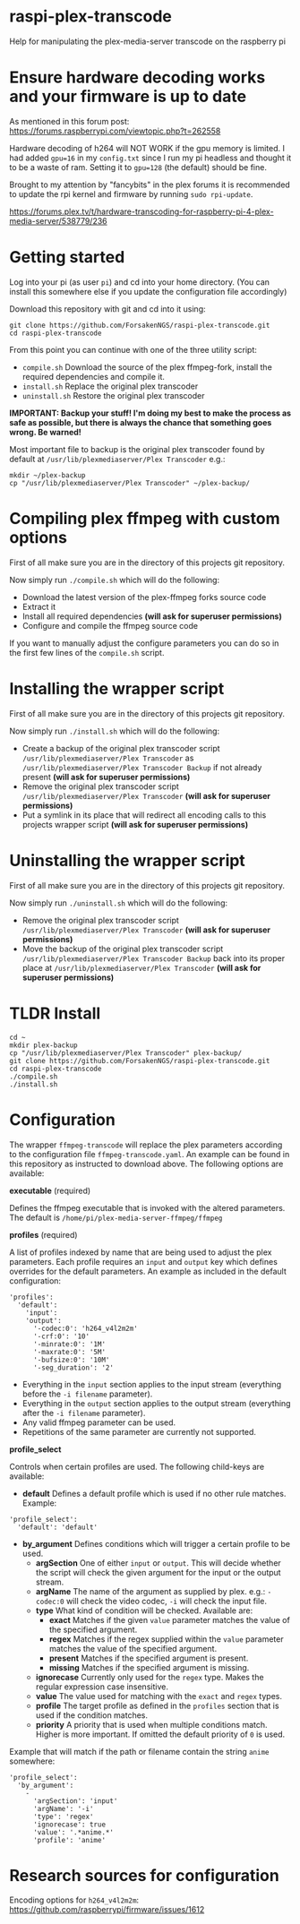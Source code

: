 # raspi-plex-transcode
Help for manipulating the plex-media-server transcode on the raspberry pi

# Ensure hardware decoding works and your firmware is up to date

As mentioned in this forum post: https://forums.raspberrypi.com/viewtopic.php?t=262558

Hardware decoding of h264 will NOT WORK if the gpu memory is limited. I had added `gpu=16` in my `config.txt` since I run my pi headless and thought it to be a waste of ram. Setting it to `gpu=128` (the default) should be fine.

Brought to my attention by "fancybits" in the plex forums it is recommended to update the rpi kernel and firmware by running `sudo rpi-update`.

https://forums.plex.tv/t/hardware-transcoding-for-raspberry-pi-4-plex-media-server/538779/236

# Getting started

Log into your pi (as user `pi`) and cd into your home directory. (You can install this somewhere else if you update the configuration file accordingly)

Download this repository with git and cd into it using:
```
git clone https://github.com/ForsakenNGS/raspi-plex-transcode.git
cd raspi-plex-transcode
```

From this point you can continue with one of the three utility script:
- `compile.sh` Download the source of the plex ffmpeg-fork, install the required dependencies and compile it.
- `install.sh` Replace the original plex transcoder
- `uninstall.sh` Restore the original plex transcoder

**IMPORTANT: Backup your stuff! I'm doing my best to make the process as safe as possible, but there is always the chance that something goes wrong. Be warned!**

Most important file to backup is the original plex transcoder found by default at `/usr/lib/plexmediaserver/Plex Transcoder` e.g.:
```
mkdir ~/plex-backup
cp "/usr/lib/plexmediaserver/Plex Transcoder" ~/plex-backup/
```

# Compiling plex ffmpeg with custom options

First of all make sure you are in the directory of this projects git repository.

Now simply run `./compile.sh` which will do the following:
- Download the latest version of the plex-ffmpeg forks source code
- Extract it
- Install all required dependencies **(will ask for superuser permissions)**
- Configure and compile the ffmpeg source code

If you want to manually adjust the configure parameters you can do so in the first few lines of the `compile.sh` script.

# Installing the wrapper script

First of all make sure you are in the directory of this projects git repository.

Now simply run `./install.sh` which will do the following:
- Create a backup of the original plex transcoder script `/usr/lib/plexmediaserver/Plex Transcoder` as `/usr/lib/plexmediaserver/Plex Transcoder Backup` if not already present **(will ask for superuser permissions)**
- Remove the original plex transcoder script `/usr/lib/plexmediaserver/Plex Transcoder` **(will ask for superuser permissions)**
- Put a symlink in its place that will redirect all encoding calls to this projects wrapper script **(will ask for superuser permissions)**

# Uninstalling the wrapper script

First of all make sure you are in the directory of this projects git repository.

Now simply run `./uninstall.sh` which will do the following:
- Remove the original plex transcoder script `/usr/lib/plexmediaserver/Plex Transcoder` **(will ask for superuser permissions)**
- Move the backup of the original plex transcoder script `/usr/lib/plexmediaserver/Plex Transcoder Backup` back into its proper place at `/usr/lib/plexmediaserver/Plex Transcoder` **(will ask for superuser permissions)**

# TLDR Install

```
cd ~
mkdir plex-backup
cp "/usr/lib/plexmediaserver/Plex Transcoder" plex-backup/
git clone https://github.com/ForsakenNGS/raspi-plex-transcode.git
cd raspi-plex-transcode
./compile.sh
./install.sh
```

# Configuration

The wrapper `ffmpeg-transcode` will replace the plex parameters according to the configuration file `ffmpeg-transcode.yaml`. An example can be found in this repository as instructed to download above. The following options are available:

**executable** (required)

Defines the ffmpeg executable that is invoked with the altered parameters. The default is `/home/pi/plex-media-server-ffmpeg/ffmpeg`

**profiles** (required)

A list of profiles indexed by name that are being used to adjust the plex parameters. Each profile requires an `input` and `output` key which defines overrides for the default parameters. An example as included in the default configuration:
```
'profiles':
  'default':
    'input':
    'output':
      '-codec:0': 'h264_v4l2m2m'
      '-crf:0': '10'
      '-minrate:0': '1M'
      '-maxrate:0': '5M'
      '-bufsize:0': '10M'
      '-seg_duration': '2'
```
- Everything in the `input` section applies to the input stream (everything before the `-i filename` parameter).
- Everything in the `output` section applies to the output stream (everything after the `-i filename` parameter).
- Any valid ffmpeg parameter can be used.
- Repetitions of the same parameter are currently not supported.

**profile_select**

Controls when certain profiles are used. The following child-keys are available:

- **default** Defines a default profile which is used if no other rule matches. Example:
```
'profile_select':
  'default': 'default'
```

- **by_argument** Defines conditions which will trigger a certain profile to be used.
  - **argSection** One of either `input` or `output`. This will decide whether the script will check the given argument for the input or the output stream.
  - **argName** The name of the argument as supplied by plex. e.g.: `-codec:0` will check the video codec, `-i` will check the input file.
  - **type** What kind of condition will be checked. Available are:
    - **exact** Matches if the given `value` parameter matches the value of the specified argument.
    - **regex** Matches if the regex supplied within the `value` parameter matches the value of the specified argument.
    - **present** Matches if the specified argument is present.
    - **missing** Matches if the specified argument is missing.
  - **ignorecase** Currently only used for the `regex` type. Makes the regular expression case insensitive.
  - **value** The value used for matching with the `exact` and `regex` types.
  - **profile** The target profile as defined in the `profiles` section that is used if the condition matches.
  - **priority** A priority that is used when multiple conditions match. Higher is more important. If omitted the default priority of `0` is used.

Example that will match if the path or filename contain the string `anime` somewhere:
```
'profile_select':
  'by_argument':
    -
      'argSection': 'input'
      'argName': '-i'
      'type': 'regex'
      'ignorecase': true
      'value': '.*anime.*'
      'profile': 'anime'
```

# Research sources for configuration

Encoding options for `h264_v4l2m2m`: https://github.com/raspberrypi/firmware/issues/1612
